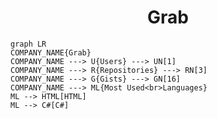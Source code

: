 <h1 align="center">Grab</h1>

```mermaid
graph LR
COMPANY_NAME{Grab}
COMPANY_NAME ---> U{Users} ---> UN[1]
COMPANY_NAME ---> R{Repositories} ---> RN[3]
COMPANY_NAME ---> G{Gists} ---> GN[16]
COMPANY_NAME ---> ML{Most Used<br>Languages}
ML --> HTML[HTML]
ML --> C#[C#]
```
